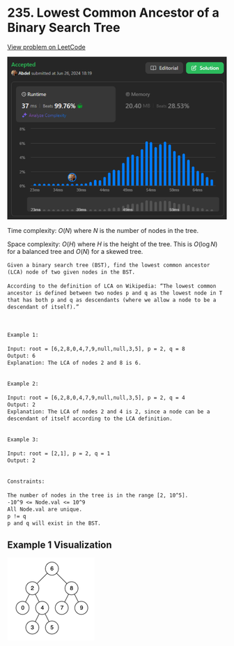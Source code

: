 # 235. Lowest Common Ancestor of a Binary Search Tree

[View problem on LeetCode](https://leetcode.com/problems/lowest-common-ancestor-of-a-binary-search-tree/)

![Submission](image.png)

Time complexity: $O(N)$ where $N$ is the number of nodes in the tree.

Space complexity: $O(H)$ where $H$ is the height of the tree. This is $O(\log N)$ for a balanced tree and $O(N)$ for a skewed tree.

```
Given a binary search tree (BST), find the lowest common ancestor (LCA) node of two given nodes in the BST.

According to the definition of LCA on Wikipedia: “The lowest common ancestor is defined between two nodes p and q as the lowest node in T that has both p and q as descendants (where we allow a node to be a descendant of itself).”



Example 1:

Input: root = [6,2,8,0,4,7,9,null,null,3,5], p = 2, q = 8
Output: 6
Explanation: The LCA of nodes 2 and 8 is 6.


Example 2:

Input: root = [6,2,8,0,4,7,9,null,null,3,5], p = 2, q = 4
Output: 2
Explanation: The LCA of nodes 2 and 4 is 2, since a node can be a descendant of itself according to the LCA definition.


Example 3:

Input: root = [2,1], p = 2, q = 1
Output: 2


Constraints:

The number of nodes in the tree is in the range [2, 10^5].
-10^9 <= Node.val <= 10^9
All Node.val are unique.
p != q
p and q will exist in the BST.
```

## Example 1 Visualization

![Example 1](image-1.png)

